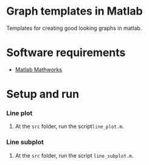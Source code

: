 # Graph templates in Matlab

Templates for creating good looking graphs in matlab.

# Software requirements

- [Matlab Mathworks](https://www.mathworks.com/)

# Setup and run

### Line plot

1. At the `src` folder, run the script`line_plot.m`.

### Line subplot

1. At the `src` folder, run the script `line_subplot.m`.